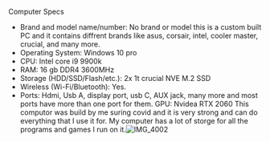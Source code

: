 Computer Specs 
* Brand and model name/number: No brand or model this is a custom built PC and it contains diffrent brands like asus, corsair, intel, cooler master, crucial, and many more.
* Operating System: Windows 10 pro
* CPU: Intel core i9 9900k
* RAM: 16 gb DDR4 3600MHz
* Storage (HDD/SSD/Flash/etc.): 2x 1t crucial NVE M.2 SSD 
* Wireless (Wi-Fi/Bluetooth): Yes.
* Ports: Hdmi, Usb A, display port, usb C, AUX jack, many more and most ports have more than one port for them.
GPU: Nvidea RTX 2060
This computor was build by me suring covid and it is very strong and can do everything that I use it for. My computer has a lot of storge for all the programs and games I run on it.![IMG_4002](https://user-images.githubusercontent.com/89731780/131249570-20a3fbe1-11a2-4706-a24b-4030e55caef7.png)
